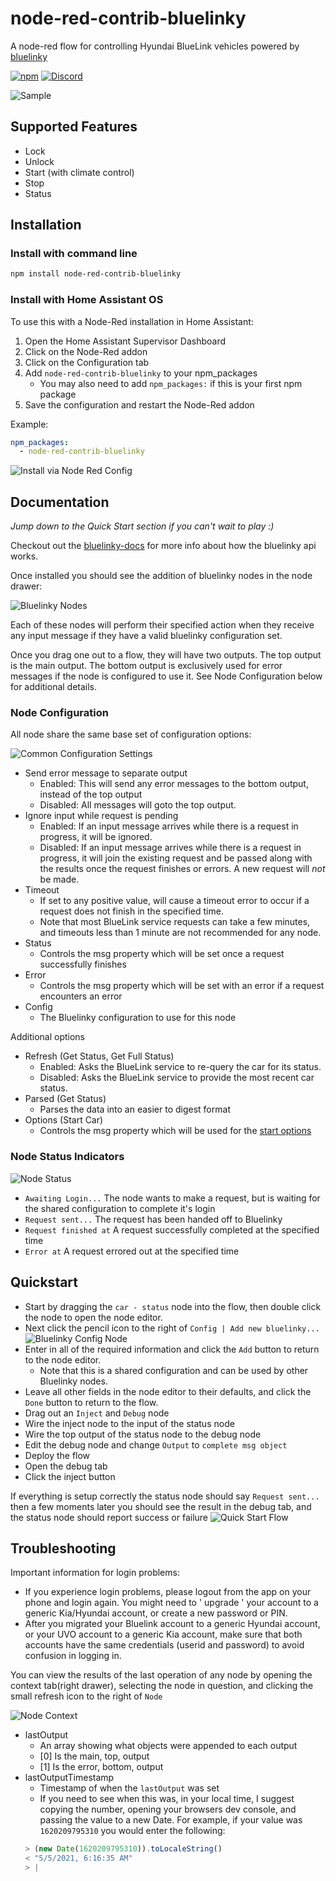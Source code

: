 # node-red-contrib-bluelinky
A node-red flow for controlling Hyundai BlueLink vehicles powered by [bluelinky](https://github.com/Hacksore/bluelinky)

[![npm](https://img.shields.io/npm/v/node-red-contrib-bluelinky.svg)](https://www.npmjs.com/package/bluelinky)
[![Discord](https://img.shields.io/discord/652755205041029120)](https://discord.gg/HwnG8sY)

![Sample](https://github.com/Nividica/node-red-contrib-bluelinky/blob/dev.nividica/docs/sample.jpg?raw=true)

## Supported Features
- Lock
- Unlock
- Start (with climate control)
- Stop
- Status

## Installation

### Install with command line
```sh
npm install node-red-contrib-bluelinky
```
### Install with Home Assistant OS
To use this with a Node-Red installation in Home Assistant:
1. Open the Home Assistant Supervisor Dashboard
1. Click on the Node-Red addon
1. Click on the Configuration tab
1. Add `node-red-contrib-bluelinky` to your npm_packages
   * You may also need to add `npm_packages:` if this is your first npm package
1. Save the configuration and restart the Node-Red addon

Example:
```yaml
npm_packages:
  - node-red-contrib-bluelinky
```
![Install via Node Red Config](https://github.com/Nividica/node-red-contrib-bluelinky/blob/dev.nividica/docs/install.hassos.jpg?raw=true)


## Documentation
*Jump down to the Quick Start section if you can't wait to play :)*

Checkout out the [bluelinky-docs](https://hacksore.github.io/bluelinky-docs/) for more info about how the bluelinky api works.

Once installed you should see the addition of bluelinky nodes in the node drawer:

![Bluelinky Nodes](https://github.com/Nividica/node-red-contrib-bluelinky/blob/dev.nividica/docs/new.nodes.jpg?raw=true)

Each of these nodes will perform their specified action when they receive any input message if they have a valid bluelinky configuration set.

Once you drag one out to a flow, they will have two outputs. The top output is the main output. The bottom output is exclusively used for error messages if the node is configured to use it. See Node Configuration below for additional details.

### Node Configuration
All node share the same base set of configuration options:

![Common Configuration Settings](https://github.com/Nividica/node-red-contrib-bluelinky/blob/dev.nividica/docs/common.config.jpg?raw=true)

* Send error message to separate output
  * Enabled: This will send any error messages to the bottom output, instead of the top output
  * Disabled: All messages will goto the top output.
* Ignore input while request is pending
  * Enabled: If an input message arrives while there is a request in progress, it will be ignored.
  * Disabled: If an input message arrives while there is a request in progress, it will join the existing request and be passed along with the results once the request finishes or errors. A new request will *not* be made.
* Timeout
  * If set to any positive value, will cause a timeout error to occur if a request does not finish in the specified time.
  * Note that most BlueLink service requests can take a few minutes, and timeouts less than 1 minute are not recommended for any node.
* Status
  * Controls the msg property which will be set once a request successfully finishes
* Error
  * Controls the msg property which will be set with an error if a request encounters an error
* Config
  * The Bluelinky configuration to use for this node

Additional options
* Refresh (Get Status, Get Full Status)
  * Enabled: Asks the BlueLink service to re-query the car for its status.
  * Disabled: Asks the BlueLink service to provide the most recent car status.
* Parsed (Get Status)
  * Parses the data into an easier to digest format
* Options (Start Car)
  * Controls the msg property which will be used for the [start options](https://hacksore.github.io/bluelinky-docs/docs/api-reference#start)

### Node Status Indicators
![Node Status](https://github.com/Nividica/node-red-contrib-bluelinky/blob/dev.nividica/docs/node.status.jpg?raw=true)
* `Awaiting Login...` The node wants to make a request, but is waiting for the shared configuration to complete it's login
* `Request sent...` The request has been handed off to Bluelinky
* `Request finished at` A request successfully completed at the specified time
* `Error at` A request errored out at the specified time

## Quickstart

* Start by dragging the `car - status` node into the flow, then double click the node to open the node editor.
* Next click the pencil icon to the right of `Config | Add new bluelinky...`
![Bluelinky Config Node](https://github.com/Nividica/node-red-contrib-bluelinky/blob/dev.nividica/docs/bluelinky.config.jpg?raw=true)
* Enter in all of the required information and click the `Add` button to return to the node editor.
  * Note that this is a shared configuration and can be used by other Bluelinky nodes.
* Leave all other fields in the node editor to their defaults, and click the `Done` button to return to the flow.
* Drag out an `Inject` and `Debug` node
* Wire the inject node to the input of the status node
* Wire the top output of the status node to the debug node
* Edit the debug node and change `Output` to `complete msg object`
* Deploy the flow
* Open the debug tab
* Click the inject button

If everything is setup correctly the status node should say `Request sent...` then a few moments later you should see the result in the debug tab, and the status node should report success or failure
![Quick Start Flow](https://github.com/Nividica/node-red-contrib-bluelinky/blob/dev.nividica/docs/quickstart.flow.jpg?raw=true)

## Troubleshooting
Important information for login problems:
- If you experience login problems, please logout from the app on your phone and login again. You might need to ' upgrade ' your account to a generic Kia/Hyundai account, or create a new password or PIN.
- After you migrated your Bluelink account to a generic Hyundai account, or your UVO account to a generic Kia account, make sure that both accounts have the same credentials (userid and password) to avoid confusion in logging in.

You can view the results of the last operation of any node by opening the context tab(right drawer), selecting the node in question, and clicking the small refresh icon to the right of `Node`

![Node Context](https://github.com/Nividica/node-red-contrib-bluelinky/blob/dev.nividica/docs/node.context.jpg?raw=true)
* lastOutput
  * An array showing what objects were appended to each output
  * [0] Is the main, top, output
  * [1] Is the error, bottom, output
* lastOutputTimestamp
  * Timestamp of when the `lastOutput` was set
  * If you need to see when this was, in your local time, I suggest copying the number, opening your browsers dev console, and passing the value to a new Date.
  For example, if your value was `1620209795310` you would enter the following:
  ```js
  > (new Date(1620209795310)).toLocaleString()
  < "5/5/2021, 6:16:35 AM"
  > |
  ```